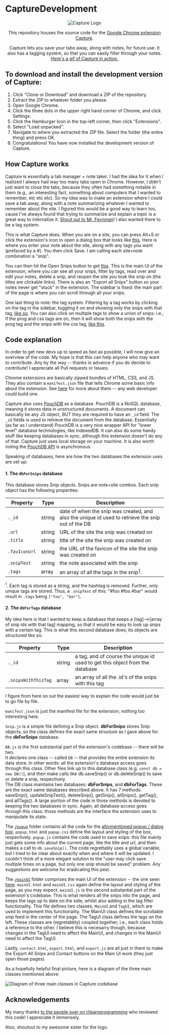 # CaptureDevelopment

<p align="center">
    <img alt="Capture Logo" title="Capture Logo" src="https://i.imgur.com/XPvMO12.png">
</p>

<p align="center">
    This repository houses the source code for the <a href="https://chrome.google.com/webstore/detail/capture/egjcclpcljpdolmileljdlacgihomfbf?authuser=2">Google Chrome extension Capture</a>.
</p>
<p align="center">    
  Capture lets you save your tabs away, along with notes, for future use. It also has a tagging system, so that you can easily filter through your notes. <a href="https://i.imgur.com/ogx4vMw.gif">Here's a gif of Capture in action.</a>
</p>
      
## To download and install the development version of Capture:     
    
1. Click "Clone or Download" and download a ZIP of the repository.     
2. Extract the ZIP to whatever folder you please.  
3. Open Google Chrome.   
4. Click the three dots in the upper right hand corner of Chrome, and click Settings.    
5. Click the Hamburger Icon in the top-left corner, then click "Extensions".
6. Select "Load unpacked".   
7. Navigate to where you extracted the ZIP file. Select the folder (the entire thing) and press OK.   
8. Congratulations! You have now installed the development version of Capture. 
      
## How Capture works     
        
Capture is essentially a tab manager + note taker. I had the idea for it when I realized I always had way too many tabs open in Chrome. However, I didn't just want to close the tabs, because they often had something notable in them (e.g., an interesting fact, something about computers that I wanted to remember, etc etc etc). So my idea was to make an extension where I could save a tab away, along with a note summarizing whatever I wanted to remember about the site. I figured this would be a good way to learn too, cause I've always found that trying to summarize and explain a topic is a great way to internalize it. [Shout out to Mr. Feynman](https://fs.blog/2012/04/learn-anything-faster-with-the-feynman-technique/)! I also wanted there to be a tag system.   
       
       
This is what Capture does. When you are on a site, you can press Alt+S or click the extension's icon to open a dialog box that looks like [this](https://i.imgur.com/END0jB0.png). Here is where you enter your note about the site, along with any tags you want (prefaced by a #). You then click Save. I am calling each site+note combination a "snip".   
       
   
You can then hit the Open Snips button to get [this](https://i.imgur.com/Fda8pkq.png). This is the main UI of the extension, where you can see all your snips, filter by tags, read over and edit your notes, delete a snip, and reopen the site you took the snip on (the titles are clickable links). There is also an "Export all Snips" button so your notes never get "stuck" in the extension. The sidebar is fixed: the main part of the page is where you can scroll through all your snips.   
     
      
One last thing to note: the tag system. Filtering by a tag works by clicking on the tag in the sidebar, toggling it on and showing only the snips with that tag, [like so](https://i.imgur.com/1aA49xQ.png). You can also click on multiple tags to show a union of snips: i.e., if the prog and css tags are on, then it will show both the snips with the prog tag and the snips with the css tag, [like this](https://i.imgur.com/SIqCgqI.png).
     
## Code explanation   
           
In order to get new devs up to speed as fast as possible, I will now give an overview of the code. My hope is that this can help anyone who may want to contribute. Any by the way -- thanks in advance if you do decide to contribute! I appreciate all Pull requests or Issues.           
   
Chrome extensions are basically zipped bundles of HTML, CSS, and JS. They also contain a `manifest.json` file that tells Chrome some basic info about the extension. See [here](https://developer.chrome.com/extensions) for more about them -- any web developer could build one.                 
      
Capture also uses [PouchDB](https://pouchdb.com/guides/) as a database. PouchDB is a NoSQL database, meaning it stores data in unstructured documents. A document can basically be any JS object, BUT they are required to have an `_id` field. The `_id` fields is used to retrieve the document from the database. Essentially (as far as I understand) PouchDB is a very nice wrapper API for "lower level" database technologies, like IndexedDB. It can also do some handy stuff like keeping databases in sync, although this extension doesn't do any of that. Capture just uses local storage on your machine. It is also worth noting the [PouchDB API](https://pouchdb.com/api.html#batch_create) is asynchronous.     
         
Speaking of databases, here are how the two databases the extension uses are set up:   
       
#### 1. The `dbForSnips` database   
This database stores Snip objects. Snips are note+site combos. Each snip object has the following properties:         
      
| **Property**  | **Type** | **Description**                                                                                   |
|---------------|----------|---------------------------------------------------------------------------------------------------|
| `._id`        | string   | date of when the snip was created, and also the unique id used to retrieve the snip out of the DB |
| `.url`        | string   | URL of the site the snip was created on                                                           |
| `.title`      | string   | title of the site the snip was created on                                                         |
| `.favIconUrl` | string   | the URL of the favicon of the site the snip was created on                                        |
| `.snipText`   | string   | the note associated with the snip                                                                 |
| `.tags`       | array    | an array of all the tags in the snip<sup>1</sup>.                                                 |
       
<sup>1</sup>. Each tag is stored as a string, and the hashtag is removed. Further, only unique tags are stored. Thus, a `.snipText` of this: "#foo #foo #bar" would result in `.tags` being `["foo", "bar"]`.     
       
   
#### 2. The `dbForTags` database   
My idea here is that I wanted to keep a database that keeps a [tag]-->[array of snip ids with that tag] mapping, so that it would be easy to look up snips with a certain tag. This is what this second database does; its objects are structured like so:         
      
| **Property**  | **Type** | **Description**                                                                                   |
|---------------|----------|---------------------------------------------------------------------------------------------------|
| `._id`        | string   | a tag, and of course the unique id used to get this object from the database |
| `.snipsWithThisTag`        | array   | an array of all the .id's of the snips with this tag                                          |
   
   
         
I figure from here on out the easiest way to explain the code would just be to go file by file.   
         
`manifest.json` is just the manifest file for the extension; nothing too interesting here.   
         
`Snip.js` is a simple file defining a Snip object. **dbForSnips** stores Snip objects; so the class defines the exact same structure as I gave above for the **dbForSnips** database.  
     
`DB.js` is the first substantial part of the extension's codebase -- there will be two.  
It declares one class -- called `DB` -- that provides the entire extension its data store. In other words: all the extension's database access goes through this class. Other files link up to this database class (e.g. `const db = new DB()`), and then make calls like db.saveSnip() or db.deleteSnip() to save or delete a snip, respectively.   
The DB class maintains two databases: **dbForSnips**, and **dbForTags**. These are the exact same databases described above. It has 7 methods: saveSnip(), updateSnipText(), deleteSnip(), getSnip(), allSnips(), getTag(), and allTags(). A large portion of the code in those methods is devoted to keeping the two databases in sync. Again, all database access goes through this class: those methods are the interface the extension uses to manipulate its state.
          
The [`/popup`](https://github.com/nameEqualsJared/CaptureDevelopment/tree/master/popup) folder contains all the code for the [aformentioned popup / dialog box](https://i.imgur.com/END0jB0.png). `popup.html` and `popup.css` define the layout and styling of the box, respectively. `popup.js` contains the code used to save snips: this file mainly just gets some info about the current page, like the title and url, and then makes a call to `db.saveSnip()`. The code regrettably uses a global variable, but I tried to be clear about exactly when and where it will be updated. I couldn't think of a more elegant solution to the "user may click save multiple times on a page, but only one snip should be saved" problem. Any suggestions are welcome for eradicating this pest.    
       
The [`/mainUI`](https://github.com/nameEqualsJared/CaptureDevelopment/tree/master/mainUI) folder comprises the main UI of the extension --  the one seen [here](https://i.imgur.com/Fda8pkq.png). `mainUI.html` and `mainUI.css` again define the layout and styling of the page, as you may expect. `mainUI.js` is the second substantial part of the extension's codebase. This is what renders all the snips into the page, and keeps the tags up to date on the side, whilst also adding in the tag filter functionality. This file defines two classes, `MainUI` and `TagUI`, which are used to implement this functionality. The MainUI class defines the scrollable snip feed in the center of the page. The TagUI class defines the tags on the left. These classes are (regretabbly) coupled together; i.e., each class holds a reference to the other. I believe this is necesarry though, because changes in the TagUI need to affect the MainUI, and changes in the MainUI need to affect the TagUI.
          
Lastly, `contact.html`, `export.html`, and `export.js` are all just in there to make the Export All Snips and Contact buttons on the Main UI work (they just open those pages).   
        
As a hopefully helpful final picture, here is a diagram of the three main classes mentioned above:  
     
![Diagram of three main classes in Capture codebase](https://i.imgur.com/WnFcir5.png)

            
## Acknowledgements   
         
My many thanks [to the people over on r/learnprogramming](https://www.reddit.com/r/learnprogramming/comments/aggpbp/just_finished_my_first_chrome_extension_and_would/) who reviewed this code! I appreciate it immensely.    
     
Also, shoutout to my awesome sister for the logo.

